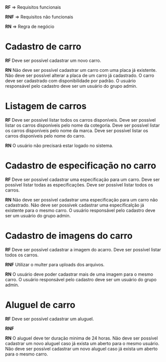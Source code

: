 **RF** => Requisitos funcionais

**RNF** => Requisitos não funcionais

**RN** => Regra de negócio

# Cadastro de carro

**RF**
    Deve ser possível cadastrar um novo carro.
   

**RN**
    Não deve ser possível cadastrar um carro com uma placa já existente.
    Não deve ser possível alterar a placa de um carro já cadastrado.
    O carro deve ser cadastrado com disponibilidade por padrão.
    O usuário responsável pelo cadastro deve ser um usuário do grupo admin.

# Listagem de carros

**RF**
    Deve ser possível listar todos os carros disponíveis.
    Deve ser possível listar os carros disponíveis pelo nome da cotegoria.
    Deve ser possível listar os carros disponíveis pelo nome da marca.
    Deve ser possível listar os carros disponíveis pelo nome do carro.

**RN**
    O usuário não precisará estar logado no sistema.

# Cadastro de especificação no carro

**RF**
    Deve ser possível cadastrar uma especificação para um carro.
    Deve ser possível listar todas as especificações.
    Deve ser possível listar todos os carros.

**RN**
    Não deve ser possível cadastrar uma especificação para um carro não cadastrado.
    Não deve ser possívek cadastrar uma especificalção já existente para o mesmo carro.
    O usuário responsável pelo cadastro deve ser um usuário do grupo admin.

# Cadastro de imagens do carro

**RF**
    Deve ser possível cadastrar a imagem do acarro.
    Deve ser possível listar todos os carros.

**RNF**
    Utilizar o multer para uploads dos arquivos.

**RN**
    O usuário deve poder cadastrar mais de uma imagem para o mesmo carro.
    O usuário responsável pelo cadastro deve ser um usuário do grupo admin.

# Aluguel de carro

**RF**
    Deve ser possível cadastrar um aluguel.

**RNF**

**RN**
    O aluguel deve ter duração minima de 24 horas.
    Não deve ser possível cadastrar um novo aluguel caso já exista um aberto para o mesmo usuário.
    Não deve ser possível cadastrar um novo aluguel caso já exista um aberto para o mesmo carro.